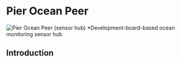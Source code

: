 # Pier Ocean Peer
![Pier Ocean Peer (sensor hub)](https://user-images.githubusercontent.com/52707386/110014697-f844bf80-7cd7-11eb-8a3d-dba524168be6.png)
*Development-board-based ocean monitoring sensor hub

## Introduction

